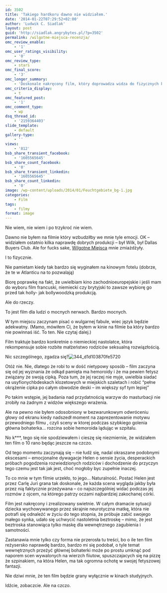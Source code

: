 ```yaml
---
id: 3502
title: 'Takiego hardkoru dawno nie widziałem.'
date: '2014-01-22T07:29:52+02:00'
author: 'Ludwik C. Siadlak'
layout: post
guid: 'http://siadlak.angrybytes.pl/?p=3502'
permalink: /wilgotne-miejsca-recenzja/
omc_review_enable:
    - '1'
omc_user_ratings_visibility:
    - '0'
omc_review_type:
    - stars
omc_final_score:
    - '3'
omc_longer_summary:
    - 'Doskonale nakręcony film, który doprowadza widza do fizycznych konwulsji. Tylko czy to nie przyćmiewa dramatu dziecka?'
omc_criteria_display:
    - t
omc_featured_post:
    - '1'
omc_comment_type:
    - wp
dsq_thread_id:
    - '2159364403'
slide_template:
    - default
gallery-type:
    - ''
views:
    - '812'
bsb_share_transient_facebook:
    - '1605565645'
bsb_share_count_facebook:
    - '0'
bsb_share_transient_linkedin:
    - '1605565645'
bsb_share_count_linkedin:
    - '0'
image: /wp-content/uploads/2014/01/Feuchtgebiete_bg-1.jpg
categories:
    - Film
tags:
    - filmy
format: image
---
```


Nie wiem, nie wiem i po trzykroć nie wiem.

Dawno nie byłem na filmie który wzbudziłby we mnie tyle emocji. OK – widziałem ostatnio kilka naprawdę dobrych produkcji – był Wilk, był Dallas Buyers Club. Ale for fucks sake, [Wilgotne Miejsca](http://www.againstgravity.pl/content/wilgotne_miejsca) mnie zmiażdżyły.

I to fizycznie.

Nie pamietam kiedy tak bardzo się wyginałem na kinowym fotelu (dobrze, że te w Atlanticu na to pozwalają)

Biorę poprawkę na fakt, że uwielbiam kino zachodnioeuropejskie i jeśli mam do wyboru film francuski, niemiecki czy brytyjski to zawsze wybiorę go przed tak holly- jak bollywoodzką produkcją.

Ale do rzeczy.

To jest film dla ludzi o mocnych nerwach. Bardzo mocnych.

W tym miejscu zaczynam pisać o wulgarnej fabule, wiec język będzie adekwatny. (Mamo, mówiłem Ci, że byłem w kinie na filmie ba który bardzo nie powinnaś iść. To ten. Nie czytaj dalej.)

Film traktuje bardzo konkretnie o niemieckiej nastolatce, która rekompensuje sobie rozbite małżeństwo rodziców seksualną rozwiązłością.

Nic szczególnego, zgadza się?![344_d1d103870fe5720](http://personaldevelopment.pl/wp-content/uploads/2014/01/344_d1d103870fe57201.jpg)

Otóż nie. Nie, dlatego że robi to w dość nietypowy sposób – film zaczyna się od jej wyznania że odkąd pamięta ma hemoroidy i że ma pewien fetysz związany że swoją cipką. Poza tum, że jej raczej nie myje, uwielbia siadać na usyfionychbdeskach klozetowych w miejskich szaletach i robić “pełne okrążenie cipka po całym obwodzie deski – im większy syf tym lepiej”

Po takim wstępie, jej badania nad przydatnością warzyw do masturbacji nie zrobiły na żadnym z widzów większego wrażenia.

Ale na pewno nie byłem odosobniony w bezwarunkowym odwróceniu głowy od ekranu kiedy nadszedł moment na zaprezentowanie motywu przewodniego filmu , czyli sceny w ktorej podczas szybkiego golenia główna bohaterka… rozcina sobie hemoroida lądując w szpitalu.

No k\*\*\*, tego się nie spodziewałem i cieszę się niezmiernie, że widziałem ten film o 10 rano będąc jeszcze na czczo.

Od tego momentu zaczynają się – nie łudź się, nadal okraszane podobnymi ekscesami – emocjonalne dywagacje Helen o sensie życia, desperackich próbach pogodzenia rozwiedzionych rodziców i dochodzenie do przyczyn tego czemu jest tak jak jest, choć mogłoby byc zupełnie inaczej.

To co mnie w tym filmie urzekło, to jego… Naturalność. Postać Helen jest przez Carlę Juri grana tak doskonale, że każda scena wygląda jakby była przez nią faktycznie przeżywana – co najszczególniej widać podczas jej rozmów z ojcem, na którego patrzy oczami najbardziej zakochanej córki.

Film jest nakręcony i zrealizowany swietnie. W całym dramacie sytuacji dziecka wychowywanego przez skrajnie neurotyczna matkę, która nie potrafi się odnaleźć w życiu do tego stopnia, że próbuje zabić swojego małego synka, udało się uchwycić nastoletnia beztroskę – mimo, że jest beztroska stanowiąca tylko maskę dla wewnętrznego zagubienia i samotności.

Zastanawia mnie tylko czy forma nie przerosła tu treści, bo o ile ten film reżysersko naprawdę bardzo, bardzo mi się podobał, o tyle temat wewnętrznych przeżyć głównej bohaterki może po prostu umknąć pod naporem scen wywalonych na wierzch fiiutow, spuszczajacych się na pizzę że szpinakiem, na która Helen, ma tak ogromna ochotę w swojej fetyszowej fantazji.

Nie dziwi mnie, że ten film będzie grany wyłącznie w kinach studyjnych.

Idźcie, zobaczcie. Ale na czczo.